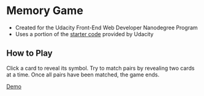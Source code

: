 # Memory Game

* Created for the Udacity Front-End Web Developer Nanodegree Program
* Uses a portion of the [starter code](https://github.com/udacity/fend-project-memory-game) provided by Udacity

## How to Play
Click a card to reveal its symbol. Try to match pairs by revealing two cards at a time. Once all pairs have been matched, the game ends. 

[Demo](https://popshift.net/memory/)